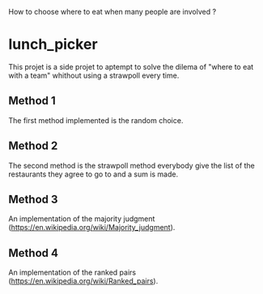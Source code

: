 How to choose where to eat when many people are involved ?
# lunch_picker
This projet is a side projet to aptempt to solve the dilema of "where to eat with a team" whithout using a strawpoll every time.
## Method 1
The first method implemented is the random choice.
## Method 2
The second method is the strawpoll method everybody give the list of the restaurants they agree to go to and a sum is made.
## Method 3
An implementation of the majority judgment (https://en.wikipedia.org/wiki/Majority_judgment).
## Method 4
An implementation of the ranked pairs (https://en.wikipedia.org/wiki/Ranked_pairs).
